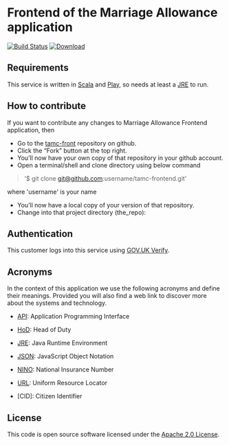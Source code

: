 Frontend of the Marriage Allowance application
====================================================================

[![Build Status](https://travis-ci.org/hmrc/tamc-frontend.svg?branch=master)](https://travis-ci.org/hmrc/tamc-frontend) [ ![Download](https://api.bintray.com/packages/hmrc/releases/tamc-frontend/images/download.svg) ](https://bintray.com/hmrc/releases/tamc-frontend/_latestVersion)

Requirements
------------

This service is written in [Scala](http://www.scala-lang.org/) and [Play](http://playframework.com/), so needs at least a [JRE] to run.


How to contribute
-----------

If you want to contribute any changes to Marriage Allowance Frontend application, then
 * Go to the [tamc-front](https://github.com/hmrc/tamc-frontend) repository on github.
 * Click the “Fork” button at the top right.
 * You’ll now have your own copy of that repository in your github account.
 * Open a terminal/shell and clone directory using below command

  > '$ git clone git@github.com:username/tamc-frontend.git'

  where 'username' is your name

* You’ll now have a local copy of your version of that repository.
* Change into that project directory (the_repo):


Authentication
------------

This customer logs into this service using [GOV.UK Verify](https://www.gov.uk/government/publications/introducing-govuk-verify/introducing-govuk-verify).


Acronyms
---

In the context of this application we use the following acronyms and define their
meanings. Provided you will also find a web link to discover more about the systems
and technology.

* [API]: Application Programming Interface

* [HoD]: Head of Duty

* [JRE]: Java Runtime Environment

* [JSON]: JavaScript Object Notation

* [NINO]: National Insurance Number

* [URL]: Uniform Resource Locator

* [CID]: Citizen Identifier

License
---

This code is open source software licensed under the [Apache 2.0 License]("http://www.apache.org/licenses/LICENSE-2.0.html").

[NPS]: http://www.publications.parliament.uk/pa/cm201012/cmselect/cmtreasy/731/73107.htm
[HoD]: http://webarchive.nationalarchives.gov.uk/+/http://www.hmrc.gov.uk/manuals/sam/samglossary/samgloss249.htm
[NINO]: http://www.hmrc.gov.uk/manuals/nimmanual/nim39110.htm
[National Insurance]: https://www.gov.uk/national-insurance/overview
[JRE]: http://www.oracle.com/technetwork/java/javase/overview/index.html
[API]: https://en.wikipedia.org/wiki/Application_programming_interface
[URL]: https://en.wikipedia.org/wiki/Uniform_Resource_Locator
[State Pension]: https://www.gov.uk/new-state-pension/overview
[SP]: https://www.gov.uk/new-state-pension/overview
[JSON]: http://json.org/


